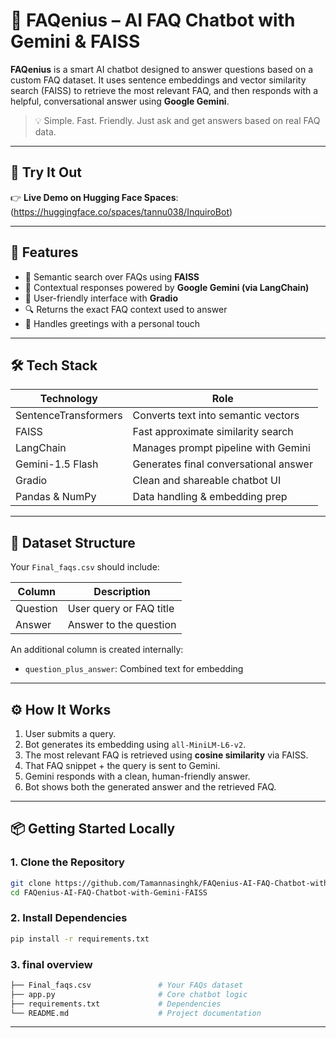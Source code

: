 # 🤖 FAQenius – AI FAQ Chatbot with Gemini & FAISS

**FAQenius** is a smart AI chatbot designed to answer questions based on a custom FAQ dataset. It uses sentence embeddings and vector similarity search (FAISS) to retrieve the most relevant FAQ, and then responds with a helpful, conversational answer using **Google Gemini**.

> 💡 Simple. Fast. Friendly. Just ask and get answers based on real FAQ data.

---

## 🚀 Try It Out

👉 **Live Demo on Hugging Face Spaces**:  
(https://huggingface.co/spaces/tannu038/InquiroBot)

---

## 🧠 Features

- 🧾 Semantic search over FAQs using **FAISS**
- 🧠 Contextual responses powered by **Google Gemini (via LangChain)**
- 🤗 User-friendly interface with **Gradio**
- 🔍 Returns the exact FAQ context used to answer
- 💬 Handles greetings with a personal touch

---

## 🛠️ Tech Stack

| Technology           | Role                                 |
|----------------------|--------------------------------------|
| SentenceTransformers | Converts text into semantic vectors  |
| FAISS                | Fast approximate similarity search   |
| LangChain            | Manages prompt pipeline with Gemini  |
| Gemini-1.5 Flash     | Generates final conversational answer |
| Gradio               | Clean and shareable chatbot UI       |
| Pandas & NumPy       | Data handling & embedding prep       |

---

## 📁 Dataset Structure

Your `Final_faqs.csv` should include:

| Column    | Description                     |
|-----------|---------------------------------|
| Question  | User query or FAQ title         |
| Answer    | Answer to the question          |

An additional column is created internally:
- `question_plus_answer`: Combined text for embedding

---

## ⚙️ How It Works

1. User submits a query.
2. Bot generates its embedding using `all-MiniLM-L6-v2`.
3. The most relevant FAQ is retrieved using **cosine similarity** via FAISS.
4. That FAQ snippet + the query is sent to Gemini.
5. Gemini responds with a clean, human-friendly answer.
6. Bot shows both the generated answer and the retrieved FAQ.

---

## 📦 Getting Started Locally

### 1. Clone the Repository

```bash
git clone https://github.com/Tamannasinghk/FAQenius-AI-FAQ-Chatbot-with-Gemini-FAISS.git
cd FAQenius-AI-FAQ-Chatbot-with-Gemini-FAISS
```
### 2. Install Dependencies

```bash
pip install -r requirements.txt
```
### 3. final overview

```bash
├── Final_faqs.csv               # Your FAQs dataset
├── app.py                       # Core chatbot logic
├── requirements.txt             # Dependencies
└── README.md                    # Project documentation
```
---
